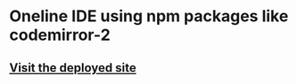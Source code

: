 
# Oneline IDE using npm packages like codemirror-2
## [Visit the deployed site](https://online-ide-punith.netlify.app/)
